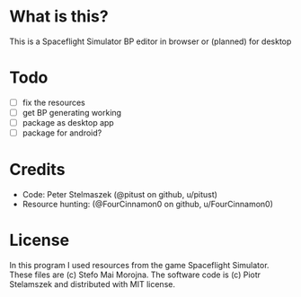 # What is this?
This is a Spaceflight Simulator BP editor in browser or (planned) for desktop
# Todo
 - [ ] fix the resources
 - [ ] get BP generating working
 - [ ] package as desktop app
 - [ ] package for android?
# Credits
 - Code: Peter Stelmaszek (@pitust on github, u/pitust)
 - Resource hunting: (@FourCinnamon0 on github, u/FourCinnamon0)
# License
In this program I used resources from the game Spaceflight Simulator. These files are (c) Stefo Mai Morojna. The software code is (c) Piotr Stelamszek and distributed with MIT license.